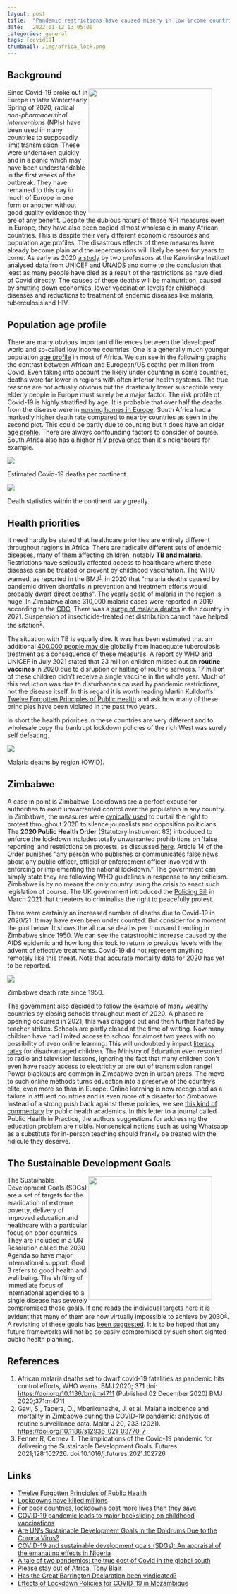 ```yaml
---
layout: post
title:  "Pandemic restrictions have caused misery in low income countries"
date:   2022-01-12 13:05:00
categories: general
tags: [covid19]
thumbnail: /img/africa_lock.png
---
```


## Background

<div style="width: 320px; float:right;">
<img src="/img/africa_lock.png" width="280px">
</div>

Since Covid-19 broke out in Europe in later Winter/early Spring of 2020, radical *non-pharmaceutical interventions* (NPIs) have been used in many countries to supposedly limit transmission. These were undertaken quickly and in a panic which may have been understandable in the first weeks of the outbreak. They have remained to this day in much of Europe in one form or another without good quality evidence they are of any benefit. Despite the dubious nature of these NPI measures even in Europe, they have also been copied almost wholesale in many African countries. This is despite their very different economic resources and population age profiles. The disastrous effects of these measures have already become plain and the repercussions will likely be seen for years to come. As early as 2020 [a study](https://sebastianrushworth.com/2021/03/01/lockdowns-have-killed-millions) by two professors at the Karolinska Instituet analysed data from UNICEF and UNAIDS and come to the conclusion that least as many people have died as a result of the restrictions as have died of Covid directly. The causes of these deaths will be malnutrition, caused by shutting down economies, lower vaccination levels for childhood diseases and reductions to treatment of endemic diseases like malaria, tuberculosis and HIV.

## Population age profile

There are many obvious important differences between the 'developed' world and so-called low income countries. One is a generally much younger population [age profile](https://data.worldbank.org/indicator/SP.POP.65UP.TO.ZS?end=2020&locations=EU-ZG-US&name_desc=false&start=1960&view=chart) in most of Africa. We can see in the following graphs the contrast between African and European/US deaths per million from Covid. Even taking into account the likely under counting in some countries, deaths were far lower in regions with often inferior health systems. The true reasons are not actually obvious but the drastically lower susceptible very elderly people in Europe must surely be a major factor. The risk profile of Covid-19 is highly stratified by age. It is probable that over half the deaths from the disease were in [nursing homes in Europe](https://www.euronews.com/2020/04/17/coronavirus-care-homes-could-be-where-over-half-of-europe-s-covid-19-deaths-occur-says-new). South Africa had a markedly higher death rate compared to nearby countries as seen in the second plot. This could be partly due to counting but it does have an older [age profile](https://data.worldbank.org/indicator/SP.POP.65UP.TO.ZS?locations=ZA-ZW-ZM). There are always confounding factors to consider of course. South Africa also has a higher [HIV prevalence](https://data.worldbank.org/indicator/SH.DYN.AIDS.ZS?locations=ZW-ZA-MW-ZM) than it's neighbours for example.

<div class ="image-gallery">
<div class="box">
 <a href="/img/covid_deaths_continents_owid.png"> <img class="scaled" src="/img/covid_deaths_continents_owid.png"></a>
  <p class="caption">Estimated Covid-19 deaths per continent.</p>
 </div>
 <div class="box">
 <a href="/img/covid_deaths_subsaharan_countries.png"> <img class="scaled" src="/img/covid_deaths_subsaharan_countries.png"></a>
 <p class="caption">Death statistics within the continent vary greatly.</p>
 </div>
</div>

## Health priorities

It need hardly be stated that healthcare priorities are entirely different throughout regions in Africa. There are radically different sets of endemic diseases, many of them affecting children, notably **TB and malaria**. Restrictions have seriously affected access to healthcare where these diseases can be treated or prevent by childhood vaccination. The WHO warned, as reported in the BMJ<sup>[1](https://www.bmj.com/content/371/bmj.m4711)</sup>, in 2020 that "malaria deaths caused by pandemic driven shortfalls in prevention and treatment efforts would probably dwarf direct deaths". The yearly scale of malaria in the region is huge. In Zimbabwe alone 310,000 malaria cases were reported in 2019 according to the [CDC](https://www.cdc.gov/globalhealth/countries/zimbabwe/default.htm). There was a [surge of malaria deaths](https://aho.org/news/surge-in-malaria-deaths-in-zimbabwe-cause-for-concern/) in the country in 2021. Suspension of insecticide-treated net distribution cannot have helped the sitation<sup>[2](https://malariajournal.biomedcentral.com/articles/10.1186/s12936-021-03770-7)</sup>.

The situation with TB is equally dire. It was has been estimated that an additional [400,000 people may die](https://www.theguardian.com/world/2020/nov/08/covid-set-to-cause-400000-surge-in-tb-deaths-as-medics-diverted) globally from inadequate tuberculosis treatment as a consequence of these measures. [A report](https://www.unicef.org/press-releases/covid-19-pandemic-leads-major-backsliding-childhood-vaccinations-new-who-unicef-data) by WHO and UNICEF in July 2021 stated that 23 million children missed out on **routine vaccines** in 2020 due to disruption or halting of routine services. 17 million of these children didn't receive a single vaccine in the whole year. Much of this reduction was due to disturbances caused by pandemic restrictions, not the disease itself. In this regard it is worth reading Martin Kulldorffs' [Twelve Forgotten Principles of Public Health](https://rdln.wordpress.com/2021/01/23/twelve-forgotten-principles-of-public-health/) and ask how many of these principles have been violated in the past two years.

In short the health priorities in these countries are very different and to wholesale copy the bankrupt lockdown policies of the rich West was surely self defeating.

<div class="box">
 <img class="small-scaled" src="/img/malaria-deaths-by-region.png">
  <p class="caption">Malaria deaths by region (OWID).</p>
</div>

## Zimbabwe

A case in point is Zimbabwe. Lockdowns are a perfect excuse for authorities to exert unwarranted control over the population in any country. In Zimbabwe, the measures were [cynically used](https://www.voanews.com/africa/covid-19-pandemic-sparks-rights-abuses-worldwide-hrw-says) to curtail the right to protest throughout 2020 to silence journalists and opposition politicians. The **2020 Public Health Order** (Statutory Instrument 83) introduced to enforce the lockdown includes totally unwarranted prohibitions on ‘false reporting’ and restrictions on protests, as discussed [here](https://www.article19.org/resources/public-health-order-must-not-restrict-freedom-of-expression/). Article 14 of the Order punishes “any person who publishes or communicates false news about any public officer, official or enforcement officer involved with enforcing or implementing the national lockdown.” The government can simply state they are following WHO guidelines in response to any criticism. Zimbabwe is by no means the only country using the crisis to enact such legislation of course. The UK government introduced the [Policing Bill](https://www.theguardian.com/law/2022/jan/13/how-will-the-police-and-bill-limit-the-right-to-protest) in March 2021 that threatens to criminalise the right to peacefully protest.

There were certainly an increased number of deaths due to Covid-19 in 2020/21. It may have even been under counted. But consider for a moment the plot below. It shows the all cause deaths per thousand trending in Zimbabwe since 1950. We can see the catastrophic increase caused by the AIDS epidemic and how long this took to return to previous levels with the advent of effective treatments. Covid-19 did not represent anything remotely like this threat. Note that accurate mortality data for 2020 has yet to be reported.

<div class="box">
 <img class="small-scaled" src="/img/zimbabwe_deaths_trend.png">
 <p class="caption">Zimbabwe death rate since 1950.</p>
</div>

The government also decided to follow the example of many wealthy countries by closing schools throughout most of 2020. A phased re-opening occurred in 2021, this was dragged out and then further halted by teacher strikes. Schools are partly closed at the time of writing. Now many children have had limited access to school for almost two years with no possibility of even online learning. This will undoubtedly impact [literacy rates](https://www.aa.com.tr/en/africa/-continuous-lockdowns-to-hit-literacy-rate-in-zimbabwe-/2357594) for disadvantaged children. The Ministry of Education even resorted to radio and television lessons, ignoring the fact that many children don't even have ready access to electricity or are out of transmission range! Power blackouts are common in Zimbabwe even in urban areas. The move to such online methods turns education into a preserve of the country’s elite, even more so than in Europe. Online learning is now recognised as a failure in affluent countries and is even more of a disaster for Zimbabwe. Instead of a strong push back against these policies, we see [this kind of commentary](https://www.sciencedirect.com/science/article/pii/S2666535220300690) by public health academics. In this letter to a journal called Public Health in Practice, the authors suggestions for addressing the education problem are risible. Nonsensical notions such as using Whatsapp as a substitute for in-person teaching should frankly be treated with the ridicule they deserve.

## The Sustainable Development Goals

<div style="width: 320px; float:right;">
<img src="/img/sdgs_goal3.png" width="280px">
</div>

The Sustainable Development Goals (SDGs) are a set of targets for the eradication of extreme poverty, delivery of improved education and healthcare with a particular focus on poor countries. They are included in a UN Resolution called the 2030 Agenda so have major international support. Goal 3 refers to good health and well being. The shifting of immediate focus of international agencies to a single disease has severely compromised these goals. If one reads the individual targets [here](https://www.who.int/health-topics/sustainable-development-goals#tab=tab_2) it is evident that many of them are now virtually impossible to achieve by 2030<sup>[3](https://www.ncbi.nlm.nih.gov/labs/pmc/articles/PMC8510889/)</sup>. A revisiting of these goals has [been suggested](https://www.nature.com/articles/d41586-020-02002-3). It is to be hoped that any future frameworks will not be so easily compromised by such short sighted public health planning.

## References

1. African malaria deaths set to dwarf covid-19 fatalities as pandemic hits control efforts, WHO warns. BMJ 2020; 371 doi: https://doi.org/10.1136/bmj.m4711 (Published 02 December 2020) BMJ 2020;371:m4711
2. Gavi, S., Tapera, O., Mberikunashe, J. et al. Malaria incidence and mortality in Zimbabwe during the COVID-19 pandemic: analysis of routine surveillance data. Malar J 20, 233 (2021). https://doi.org/10.1186/s12936-021-03770-7
3. Fenner R, Cernev T. The implications of the Covid-19 pandemic for delivering the Sustainable Development Goals. Futures. 2021;128:102726. doi:10.1016/j.futures.2021.102726

## Links

* [Twelve Forgotten Principles of Public Health](https://twitter.com/MartinKulldorff/status/1340352565481975812)
* [Lockdowns have killed millions](https://sebastianrushworth.com/2021/03/01/lockdowns-have-killed-millions/)
* [For poor countries, lockdowns cost more lives than they save](https://www.prospectmagazine.co.uk/world/for-poor-countries-lockdowns-cost-more-lives-than-they-save)
* [COVID-19 pandemic leads to major backsliding on childhood vaccinations](https://www.unicef.org/press-releases/covid-19-pandemic-leads-major-backsliding-childhood-vaccinations-new-who-unicef-data)
* [Are UN’s Sustainable Development Goals in the Doldrums Due to the Corona Virus?](https://www.ipsnews.net/2021/07/uns-sustainable-development-goals-doldrums-due-corona-virus/)
* [COVID-19 and sustainable development goals (SDGs): An appraisal of the emanating effects in Nigeria](https://www.sciencedirect.com/science/article/pii/S2590051X21000125)
* [A tale of two pandemics: the true cost of Covid in the global south](https://www.theguardian.com/world/2021/nov/23/a-tale-of-two-pandemics-the-true-cost-of-covid-in-the-global-south?CMP=Share_AndroidApp_Other)
* [Please stay out of Africa, Tony Blair](https://unherd.com/thepost/please-stay-out-of-africa-tony-blair/)
* [Has the Great Barrington Declaration been vindicated?](https://unherd.com/2022/01/has-the-great-barrington-declaration-been-vindicated/)
* [Effects of Lockdown Policies for COVID-19 in Mozambique](https://collateralglobal.org/article/effects-of-lockdown-policies-for-covid-19-in-mozambique/)
